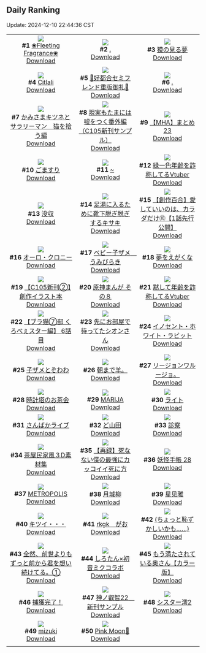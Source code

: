 ## Daily Ranking
Update: 2024-12-10 22:44:36 CST

|      |      |      |
| :----: | :----: | :----: |
| ![](https://i.pixiv.re/c/240x480/img-master/img/2024/12/08/08/00/06/124996182_p0_master1200.jpg)<br>**#1** [❀Fleeting Fragrance❀](https://www.pixiv.net/artworks/124996182)<br>[Download](https://i.pixiv.re/img-original/img/2024/12/08/08/00/06/124996182_p0.jpg) | ![](https://i.pixiv.re/c/240x480/img-master/img/2024/12/08/13/50/53/125002892_p0_master1200.jpg)<br>**#2** [.](https://www.pixiv.net/artworks/125002892)<br>[Download](https://i.pixiv.re/img-original/img/2024/12/08/13/50/53/125002892_p0.jpg) | ![](https://i.pixiv.re/c/240x480/img-master/img/2024/12/08/18/03/29/125009435_p0_master1200.jpg)<br>**#3** [獏の見る夢](https://www.pixiv.net/artworks/125009435)<br>[Download](https://i.pixiv.re/img-original/img/2024/12/08/18/03/29/125009435_p0.jpg) |
| ![](https://i.pixiv.re/c/240x480/img-master/img/2024/12/08/01/44/06/124990912_p0_master1200.jpg)<br>**#4** [Citlali](https://www.pixiv.net/artworks/124990912)<br>[Download](https://i.pixiv.re/img-original/img/2024/12/08/01/44/06/124990912_p0.png) | ![](https://i.pixiv.re/c/240x480/img-master/img/2024/12/08/00/12/20/124988790_p0_master1200.jpg)<br>**#5** [💜好都合セミフレンド重版御礼💜](https://www.pixiv.net/artworks/124988790)<br>[Download](https://i.pixiv.re/img-original/img/2024/12/08/00/12/20/124988790_p0.jpg) | ![](https://i.pixiv.re/c/240x480/img-master/img/2024/12/08/14/28/54/125003738_p0_master1200.jpg)<br>**#6** [.](https://www.pixiv.net/artworks/125003738)<br>[Download](https://i.pixiv.re/img-original/img/2024/12/08/14/28/54/125003738_p0.jpg) |
| ![](https://i.pixiv.re/c/240x480/img-master/img/2024/12/09/07/00/21/125029274_p0_master1200.jpg)<br>**#7** [かみさまキツネとサラリーマン　猫を拾う編](https://www.pixiv.net/artworks/125029274)<br>[Download](https://i.pixiv.re/img-original/img/2024/12/09/07/00/21/125029274_p0.png) | ![](https://i.pixiv.re/c/240x480/img-master/img/2024/12/10/13/06/01/125009182_p0_master1200.jpg)<br>**#8** [現実もたまには嘘をつく番外編（C105新刊サンプル）](https://www.pixiv.net/artworks/125009182)<br>[Download](https://i.pixiv.re/img-original/img/2024/12/10/13/06/01/125009182_p0.jpg) | ![](https://i.pixiv.re/c/240x480/img-master/img/2024/12/08/23/41/22/125021171_p0_master1200.jpg)<br>**#9** [【MHA】まとめ23](https://www.pixiv.net/artworks/125021171)<br>[Download](https://i.pixiv.re/img-original/img/2024/12/08/23/41/22/125021171_p0.png) |
| ![](https://i.pixiv.re/c/240x480/img-master/img/2024/12/09/20/30/05/125042935_p0_master1200.jpg)<br>**#10** [ごますり](https://www.pixiv.net/artworks/125042935)<br>[Download](https://i.pixiv.re/img-original/img/2024/12/09/20/30/05/125042935_p0.png) | ![](https://i.pixiv.re/c/240x480/img-master/img/2024/12/09/00/00/12/125021891_p0_master1200.jpg)<br>**#11** [~](https://www.pixiv.net/artworks/125021891)<br>[Download](https://i.pixiv.re/img-original/img/2024/12/09/00/00/12/125021891_p0.jpg) | ![](https://i.pixiv.re/c/240x480/img-master/img/2024/12/08/21/13/58/125015646_p0_master1200.jpg)<br>**#12** [緑一色年齢を詐称してるVtuber](https://www.pixiv.net/artworks/125015646)<br>[Download](https://i.pixiv.re/img-original/img/2024/12/08/21/13/58/125015646_p0.png) |
| ![](https://i.pixiv.re/c/240x480/img-master/img/2024/12/08/17/04/43/125007631_p0_master1200.jpg)<br>**#13** [没収](https://www.pixiv.net/artworks/125007631)<br>[Download](https://i.pixiv.re/img-original/img/2024/12/08/17/04/43/125007631_p0.jpg) | ![](https://i.pixiv.re/c/240x480/img-master/img/2024/12/08/08/00/04/124996174_p0_master1200.jpg)<br>**#14** [足湯に入るために靴下脱ぎ脱ぎするキサキ](https://www.pixiv.net/artworks/124996174)<br>[Download](https://i.pixiv.re/img-original/img/2024/12/08/08/00/04/124996174_p0.jpg) | ![](https://i.pixiv.re/c/240x480/img-master/img/2024/12/08/20/00/39/125012987_p0_master1200.jpg)<br>**#15** [【創作百合】愛していいのは、カラダだけ⑩【1話先行公開】](https://www.pixiv.net/artworks/125012987)<br>[Download](https://i.pixiv.re/img-original/img/2024/12/08/20/00/39/125012987_p0.png) |
| ![](https://i.pixiv.re/c/240x480/img-master/img/2024/12/08/00/00/38/124988149_p0_master1200.jpg)<br>**#16** [オーロ・クロニー](https://www.pixiv.net/artworks/124988149)<br>[Download](https://i.pixiv.re/img-original/img/2024/12/08/00/00/38/124988149_p0.png) | ![](https://i.pixiv.re/c/240x480/img-master/img/2024/12/09/01/20/42/125024670_p0_master1200.jpg)<br>**#17** [ベビー子ザメ　うみびらき](https://www.pixiv.net/artworks/125024670)<br>[Download](https://i.pixiv.re/img-original/img/2024/12/09/01/20/42/125024670_p0.jpg) | ![](https://i.pixiv.re/c/240x480/img-master/img/2024/12/09/16/58/09/125037420_p0_master1200.jpg)<br>**#18** [夢をえがくな](https://www.pixiv.net/artworks/125037420)<br>[Download](https://i.pixiv.re/img-original/img/2024/12/09/16/58/09/125037420_p0.png) |
| ![](https://i.pixiv.re/c/240x480/img-master/img/2024/12/08/11/49/35/124989419_p0_master1200.jpg)<br>**#19** [【C105新刊②】創作イラスト本](https://www.pixiv.net/artworks/124989419)<br>[Download](https://i.pixiv.re/img-original/img/2024/12/08/11/49/35/124989419_p0.png) | ![](https://i.pixiv.re/c/240x480/img-master/img/2024/12/08/19/31/04/125012050_p0_master1200.jpg)<br>**#20** [原神まんが その８](https://www.pixiv.net/artworks/125012050)<br>[Download](https://i.pixiv.re/img-original/img/2024/12/08/19/31/04/125012050_p0.jpg) | ![](https://i.pixiv.re/c/240x480/img-master/img/2024/12/09/21/06/32/125044078_p0_master1200.jpg)<br>**#21** [黙して年齢を詐称してるVtuber](https://www.pixiv.net/artworks/125044078)<br>[Download](https://i.pixiv.re/img-original/img/2024/12/09/21/06/32/125044078_p0.png) |
| ![](https://i.pixiv.re/c/240x480/img-master/img/2024/12/09/19/59/48/125040244_p0_master1200.jpg)<br>**#22** [【ブラ猫⑦部 くろべぇスター編】 6話目](https://www.pixiv.net/artworks/125040244)<br>[Download](https://i.pixiv.re/img-original/img/2024/12/09/19/59/48/125040244_p0.jpg) | ![](https://i.pixiv.re/c/240x480/img-master/img/2024/12/08/00/11/08/124988748_p0_master1200.jpg)<br>**#23** [先にお部屋で待ってたシオンさん](https://www.pixiv.net/artworks/124988748)<br>[Download](https://i.pixiv.re/img-original/img/2024/12/08/00/11/08/124988748_p0.png) | ![](https://i.pixiv.re/c/240x480/img-master/img/2024/12/09/00/09/39/125021984_p0_master1200.jpg)<br>**#24** [イノセント・ホワイト・ラビット](https://www.pixiv.net/artworks/125021984)<br>[Download](https://i.pixiv.re/img-original/img/2024/12/09/00/09/39/125021984_p0.jpg) |
| ![](https://i.pixiv.re/c/240x480/img-master/img/2024/12/08/00/49/54/124990051_p0_master1200.jpg)<br>**#25** [子ザメとぞわわ](https://www.pixiv.net/artworks/124990051)<br>[Download](https://i.pixiv.re/img-original/img/2024/12/08/00/49/54/124990051_p0.jpg) | ![](https://i.pixiv.re/c/240x480/img-master/img/2024/12/08/17/32/09/125008373_p0_master1200.jpg)<br>**#26** [朝まで羊。](https://www.pixiv.net/artworks/125008373)<br>[Download](https://i.pixiv.re/img-original/img/2024/12/08/17/32/09/125008373_p0.jpg) | ![](https://i.pixiv.re/c/240x480/img-master/img/2024/12/08/05/39/49/124994571_p0_master1200.jpg)<br>**#27** [リージョンワルージョ。](https://www.pixiv.net/artworks/124994571)<br>[Download](https://i.pixiv.re/img-original/img/2024/12/08/05/39/49/124994571_p0.jpg) |
| ![](https://i.pixiv.re/c/240x480/img-master/img/2024/12/08/00/46/02/124989912_p0_master1200.jpg)<br>**#28** [時計塔のお茶会](https://www.pixiv.net/artworks/124989912)<br>[Download](https://i.pixiv.re/img-original/img/2024/12/08/00/46/02/124989912_p0.jpg) | ![](https://i.pixiv.re/c/240x480/img-master/img/2024/12/09/05/08/05/125028030_p0_master1200.jpg)<br>**#29** [MARIJA](https://www.pixiv.net/artworks/125028030)<br>[Download](https://i.pixiv.re/img-original/img/2024/12/09/05/08/05/125028030_p0.jpg) | ![](https://i.pixiv.re/c/240x480/img-master/img/2024/12/08/01/38/53/124991322_p0_master1200.jpg)<br>**#30** [ライト](https://www.pixiv.net/artworks/124991322)<br>[Download](https://i.pixiv.re/img-original/img/2024/12/08/01/38/53/124991322_p0.jpg) |
| ![](https://i.pixiv.re/c/240x480/img-master/img/2024/12/08/15/46/31/125005513_p0_master1200.jpg)<br>**#31** [さんばかライブ](https://www.pixiv.net/artworks/125005513)<br>[Download](https://i.pixiv.re/img-original/img/2024/12/08/15/46/31/125005513_p0.jpg) | ![](https://i.pixiv.re/c/240x480/img-master/img/2024/12/09/00/02/53/125022245_p0_master1200.jpg)<br>**#32** [ど山田](https://www.pixiv.net/artworks/125022245)<br>[Download](https://i.pixiv.re/img-original/img/2024/12/09/00/02/53/125022245_p0.png) | ![](https://i.pixiv.re/c/240x480/img-master/img/2024/12/09/12/14/07/125033115_p0_master1200.jpg)<br>**#33** [診察](https://www.pixiv.net/artworks/125033115)<br>[Download](https://i.pixiv.re/img-original/img/2024/12/09/12/14/07/125033115_p0.png) |
| ![](https://i.pixiv.re/c/240x480/img-master/img/2024/12/08/06/00/23/124994820_p0_master1200.jpg)<br>**#34** [茶屋民家風３D素材集](https://www.pixiv.net/artworks/124994820)<br>[Download](https://i.pixiv.re/img-original/img/2024/12/08/06/00/23/124994820_p0.jpg) | ![](https://i.pixiv.re/c/240x480/img-master/img/2024/12/08/17/25/36/125008179_p0_master1200.jpg)<br>**#35** [【再録】死なない僕の最強にカッコイイ死に方](https://www.pixiv.net/artworks/125008179)<br>[Download](https://i.pixiv.re/img-original/img/2024/12/08/17/25/36/125008179_p0.png) | ![](https://i.pixiv.re/c/240x480/img-master/img/2024/12/08/00/02/54/124988355_p0_master1200.jpg)<br>**#36** [妖怪手帳 28](https://www.pixiv.net/artworks/124988355)<br>[Download](https://i.pixiv.re/img-original/img/2024/12/08/00/02/54/124988355_p0.jpg) |
| ![](https://i.pixiv.re/c/240x480/img-master/img/2024/12/09/05/13/37/125028102_p0_master1200.jpg)<br>**#37** [METROPOLIS](https://www.pixiv.net/artworks/125028102)<br>[Download](https://i.pixiv.re/img-original/img/2024/12/09/05/13/37/125028102_p0.jpg) | ![](https://i.pixiv.re/c/240x480/img-master/img/2024/12/08/00/00/36/124988137_p0_master1200.jpg)<br>**#38** [月城柳](https://www.pixiv.net/artworks/124988137)<br>[Download](https://i.pixiv.re/img-original/img/2024/12/08/00/00/36/124988137_p0.jpg) | ![](https://i.pixiv.re/c/240x480/img-master/img/2024/12/08/02/50/04/124992625_p0_master1200.jpg)<br>**#39** [星见雅](https://www.pixiv.net/artworks/124992625)<br>[Download](https://i.pixiv.re/img-original/img/2024/12/08/02/50/04/124992625_p0.jpg) |
| ![](https://i.pixiv.re/c/240x480/img-master/img/2024/12/08/00/08/58/124988656_p0_master1200.jpg)<br>**#40** [キツイ・・・](https://www.pixiv.net/artworks/124988656)<br>[Download](https://i.pixiv.re/img-original/img/2024/12/08/00/08/58/124988656_p0.jpg) | ![](https://i.pixiv.re/c/240x480/img-master/img/2024/12/08/15/14/45/125004792_p0_master1200.jpg)<br>**#41** [rkgk　がお](https://www.pixiv.net/artworks/125004792)<br>[Download](https://i.pixiv.re/img-original/img/2024/12/08/15/14/45/125004792_p0.png) | ![](https://i.pixiv.re/c/240x480/img-master/img/2024/12/09/17/08/22/125037689_p0_master1200.jpg)<br>**#42** [(ちょっと恥ずかしいかも……)](https://www.pixiv.net/artworks/125037689)<br>[Download](https://i.pixiv.re/img-original/img/2024/12/09/17/08/22/125037689_p0.jpg) |
| ![](https://i.pixiv.re/c/240x480/img-master/img/2024/12/08/09/31/39/124997573_p0_master1200.jpg)<br>**#43** [全然、前世よりもずっと前から君を想い続けてる。①](https://www.pixiv.net/artworks/124997573)<br>[Download](https://i.pixiv.re/img-original/img/2024/12/08/09/31/39/124997573_p0.jpg) | ![](https://i.pixiv.re/c/240x480/img-master/img/2024/12/09/00/03/30/125022280_p0_master1200.jpg)<br>**#44** [しろたん×初音ミクコラボ](https://www.pixiv.net/artworks/125022280)<br>[Download](https://i.pixiv.re/img-original/img/2024/12/09/00/03/30/125022280_p0.jpg) | ![](https://i.pixiv.re/c/240x480/img-master/img/2024/12/08/00/01/02/124988210_p0_master1200.jpg)<br>**#45** [もう満たされている奥さん【カラー版】](https://www.pixiv.net/artworks/124988210)<br>[Download](https://i.pixiv.re/img-original/img/2024/12/08/00/01/02/124988210_p0.jpg) |
| ![](https://i.pixiv.re/c/240x480/img-master/img/2024/12/08/19/55/54/125012731_p0_master1200.jpg)<br>**#46** [捕獲完了！](https://www.pixiv.net/artworks/125012731)<br>[Download](https://i.pixiv.re/img-original/img/2024/12/08/19/55/54/125012731_p0.jpg) | ![](https://i.pixiv.re/c/240x480/img-master/img/2024/12/08/18/11/23/125009655_p0_master1200.jpg)<br>**#47** [神ノ叡智22　新刊サンプル](https://www.pixiv.net/artworks/125009655)<br>[Download](https://i.pixiv.re/img-original/img/2024/12/08/18/11/23/125009655_p0.jpg) | ![](https://i.pixiv.re/c/240x480/img-master/img/2024/12/09/00/36/03/125023471_p0_master1200.jpg)<br>**#48** [シスター澪2](https://www.pixiv.net/artworks/125023471)<br>[Download](https://i.pixiv.re/img-original/img/2024/12/09/00/36/03/125023471_p0.jpg) |
| ![](https://i.pixiv.re/c/240x480/img-master/img/2024/12/08/14/14/23/125003453_p0_master1200.jpg)<br>**#49** [mizuki](https://www.pixiv.net/artworks/125003453)<br>[Download](https://i.pixiv.re/img-original/img/2024/12/08/14/14/23/125003453_p0.jpg) | ![](https://i.pixiv.re/c/240x480/img-master/img/2024/12/09/00/00/07/125021868_p0_master1200.jpg)<br>**#50** [Pink Moon🌙](https://www.pixiv.net/artworks/125021868)<br>[Download](https://i.pixiv.re/img-original/img/2024/12/09/00/00/07/125021868_p0.jpg) |
|      |
